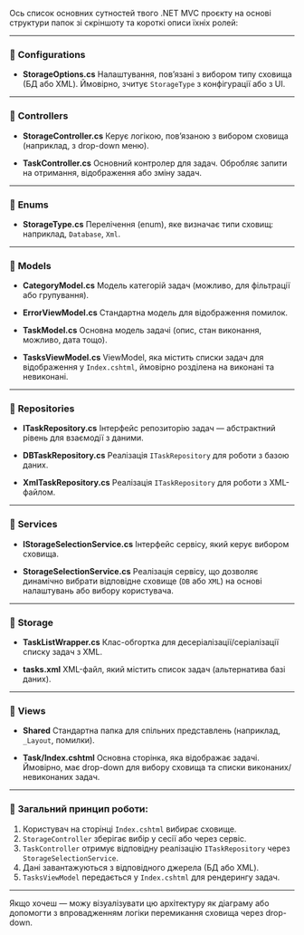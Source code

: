 Ось список основних сутностей твого .NET MVC проєкту на основі структури папок зі скріншоту та короткі описи їхніх ролей:

---

### 📁 **Configurations**

* **StorageOptions.cs**
  Налаштування, пов’язані з вибором типу сховища (БД або XML). Ймовірно, зчитує `StorageType` з конфігурації або з UI.

---

### 📁 **Controllers**

* **StorageController.cs**
  Керує логікою, пов’язаною з вибором сховища (наприклад, з drop-down меню).

* **TaskController.cs**
  Основний контролер для задач. Обробляє запити на отримання, відображення або зміну задач.

---

### 📁 **Enums**

* **StorageType.cs**
  Перелічення (enum), яке визначає типи сховищ: наприклад, `Database`, `Xml`.

---

### 📁 **Models**

* **CategoryModel.cs**
  Модель категорій задач (можливо, для фільтрації або групування).

* **ErrorViewModel.cs**
  Стандартна модель для відображення помилок.

* **TaskModel.cs**
  Основна модель задачі (опис, стан виконання, можливо, дата тощо).

* **TasksViewModel.cs**
  ViewModel, яка містить списки задач для відображення у `Index.cshtml`, ймовірно розділена на виконані та невиконані.

---

### 📁 **Repositories**

* **ITaskRepository.cs**
  Інтерфейс репозиторію задач — абстрактний рівень для взаємодії з даними.

* **DBTaskRepository.cs**
  Реалізація `ITaskRepository` для роботи з базою даних.

* **XmlTaskRepository.cs**
  Реалізація `ITaskRepository` для роботи з XML-файлом.

---

### 📁 **Services**

* **IStorageSelectionService.cs**
  Інтерфейс сервісу, який керує вибором сховища.

* **StorageSelectionService.cs**
  Реалізація сервісу, що дозволяє динамічно вибрати відповідне сховище (`DB` або `XML`) на основі налаштувань або вибору користувача.

---

### 📁 **Storage**

* **TaskListWrapper.cs**
  Клас-обгортка для десеріалізації/серіалізації списку задач з XML.

* **tasks.xml**
  XML-файл, який містить список задач (альтернатива базі даних).

---

### 📁 **Views**

* **Shared**
  Стандартна папка для спільних представлень (наприклад, `_Layout`, помилки).

* **Task/Index.cshtml**
  Основна сторінка, яка відображає задачі. Ймовірно, має drop-down для вибору сховища та списки виконаних/невиконаних задач.

---

### 🔁 **Загальний принцип роботи:**

1. Користувач на сторінці `Index.cshtml` вибирає сховище.
2. `StorageController` зберігає вибір у сесії або через сервіс.
3. `TaskController` отримує відповідну реалізацію `ITaskRepository` через `StorageSelectionService`.
4. Дані завантажуються з відповідного джерела (БД або XML).
5. `TasksViewModel` передається у `Index.cshtml` для рендерингу задач.

---

Якщо хочеш — можу візуалізувати цю архітектуру як діаграму або допомогти з впровадженням логіки перемикання сховища через drop-down.
